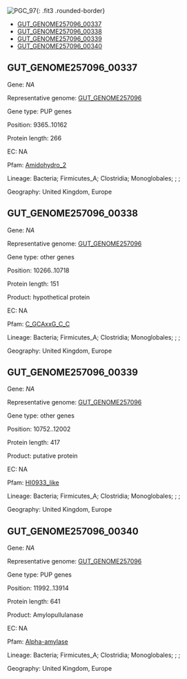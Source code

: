 ![PGC_97](../static/images/Clusters_figure/PGC_97.jpg){: .fit3 .rounded-border}

<ul id="myTab" class="nav nav-tabs">
  <li class="active">
        <a href="#tab1" data-toggle="tab">GUT_GENOME257096_00337</a>
  </li>
<li><a href="#tab2" data-toggle="tab">GUT_GENOME257096_00338</a></li>
<li><a href="#tab3" data-toggle="tab">GUT_GENOME257096_00339</a></li>
<li><a href="#tab4" data-toggle="tab">GUT_GENOME257096_00340</a></li>
</ul>

<div id="myTabContent" class="tab-content">
  <div class="tab-pane fade in active" id="tab1">

<h2 id="GUT_GENOME257096_00337">GUT_GENOME257096_00337</h2>
<p>Gene: <em>NA</em>
<p>Representative genome: <a href="https://www.ebi.ac.uk/metagenomics/genomes/MGYG-HGUT-04128">GUT_GENOME257096</a></p>
<p>Gene type: PUP genes</p>
<p>Position: 9365..10162</p>
<p>Protein length: 266</p>
<p>EC: NA</p>
<p>Pfam: <a href="http://pfam.xfam.org/family/Amidohydro_2">Amidohydro_2</a></p>

<p>Lineage: Bacteria; Firmicutes_A; Clostridia; Monoglobales; ; ; </p>
<p>Geography: United Kingdom, Europe</p>
  </div>

  <div class="tab-pane fade" id="tab2">

<h2 id="GUT_GENOME257096_00338">GUT_GENOME257096_00338</h2>
<p>Gene: <em>NA</em></p>
<p>Representative genome: <a href="https://www.ebi.ac.uk/metagenomics/genomes/MGYG-HGUT-04128">GUT_GENOME257096</a></p>
<p>Gene type: other genes</p>
<p>Position: 10266..10718</p>
<p>Protein length: 151</p>
<p>Product: hypothetical protein</p>
<p>EC: NA</p>
<p>Pfam: <a href="http://pfam.xfam.org/family/C_GCAxxG_C_C">C_GCAxxG_C_C</a></p>

<p>Lineage: Bacteria; Firmicutes_A; Clostridia; Monoglobales; ; ; </p>
<p>Geography: United Kingdom, Europe</p>

  </div>
  <div class="tab-pane fade" id="tab3">

<h2 id="GUT_GENOME257096_00339">GUT_GENOME257096_00339</h2>
<p>Gene: <em>NA</em></p>
<p>Representative genome: <a href="https://www.ebi.ac.uk/metagenomics/genomes/MGYG-HGUT-04128">GUT_GENOME257096</a></p>
<p>Gene type: other genes</p>
<p>Position: 10752..12002</p>
<p>Protein length: 417</p>
<p>Product: putative protein</p>
<p>EC: NA</p>
<p>Pfam: <a href="http://pfam.xfam.org/family/HI0933_like">HI0933_like</a></p>

<p>Lineage: Bacteria; Firmicutes_A; Clostridia; Monoglobales; ; ; </p>
<p>Geography: United Kingdom, Europe</p>

  </div>
  <div class="tab-pane fade" id="tab4">

<h2 id="GUT_GENOME257096_00340">GUT_GENOME257096_00340</h2>
<p>Gene: <em>NA</em></p>
<p>Representative genome: <a href="https://www.ebi.ac.uk/metagenomics/genomes/MGYG-HGUT-04128">GUT_GENOME257096</a></p>
<p>Gene type: PUP genes</p>
<p>Position: 11992..13914</p>
<p>Protein length: 641</p>
<p>Product: Amylopullulanase</p>
<p>EC: NA</p>
<p>Pfam: <a href="http://pfam.xfam.org/family/Alpha-amylase">Alpha-amylase</a></p>

<p>Lineage: Bacteria; Firmicutes_A; Clostridia; Monoglobales; ; ; </p>
<p>Geography: United Kingdom, Europe</p>

  </div>
</div>
